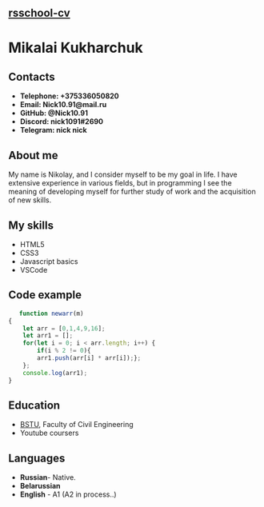 ## __[rsschool-cv](https://Nick1091.github.io/rsschool-cv/cv)__

# __Mikalai Kukharchuk__

## __Contacts__

* __Telephone: +375336050820__
* __Email: Nick10.91@mail.ru__
* __GitHub: @Nick10.91__
* __Discord: nick1091#2690__
* __Telegram: nick nick__

## __About me__ 
My name is Nikolay, and I consider myself to be my goal in life. I have extensive experience in various fields, but in programming I see the meaning of developing myself for further study of work and the acquisition of new skills.

## __My skills__
* HTML5 
* CSS3
* Javascript basics
* VSCode

## __Code example__
```JavaScript
   function newarr(m)
{
    let arr = [0,1,4,9,16];
    let arr1 = [];
    for(let i = 0; i < arr.length; i++) {
        if(i % 2 != 0){
        arr1.push(arr[i] * arr[i]);};
    };
    console.log(arr1);
}
```
## __Education__
* [BSTU](https://www.bstu.by), Faculty of Civil Engineering
* Youtube coursers

## __Languages__
* __Russian__- Native.
* __Belarussian__
* __English__ - A1  (A2 in process..)